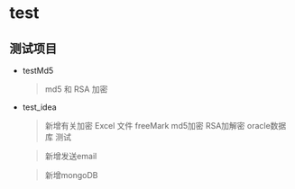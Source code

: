# test
## 测试项目
* testMd5 

	> md5 和 RSA 加密
	
* test_idea

	> 新增有关加密 Excel 文件 freeMark md5加密 RSA加解密 oracle数据库 测试

	> 新增发送email
	
	> 新增mongoDB
